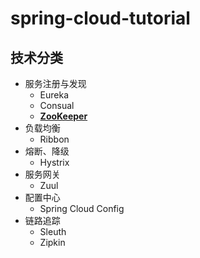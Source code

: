 # spring-cloud-tutorial

## 技术分类

- 服务注册与发现
  - Eureka
  - Consual
  - **[ZooKeeper](https://github.com/dunwu/bigdata-tutorial/blob/master/docs/zookeeper)**
- 负载均衡
  - Ribbon
- 熔断、降级
  - Hystrix
- 服务网关
  - Zuul
- 配置中心
  - Spring Cloud Config
- 链路追踪
  - Sleuth
  - Zipkin
